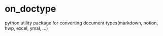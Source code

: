 # on_doctype
python utility package for converting document types(markdown, notion, hwp, excel, ymal, ...)
